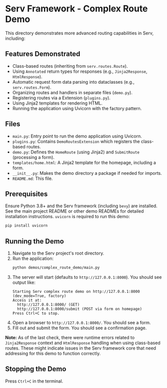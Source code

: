 # Serv Framework - Complex Route Demo

This directory demonstrates more advanced routing capabilities in Serv, including:

## Features Demonstrated

*   Class-based routes (inheriting from `serv.routes.Route`).
*   Using `Annotated` return types for responses (e.g., `Jinja2Response`, `HtmlResponse`).
*   Automatic request form data parsing into dataclasses (e.g., `serv.routes.Form`).
*   Organizing routes and handlers in separate files (`demo.py`).
*   Registering routes via a Extension (`plugins.py`).
*   Using Jinja2 templates for rendering HTML.
*   Running the application using Uvicorn with the factory pattern.

## Files

*   `main.py`: Entry point to run the demo application using Uvicorn.
*   `plugins.py`: Contains `DemoRoutesExtension` which registers the class-based routes.
*   `demo.py`: Defines the `HomeRoute` (using Jinja2) and `SubmitRoute` (processing a form).
*   `templates/home.html`: A Jinja2 template for the homepage, including a form.
*   `__init__.py`: Makes the demo directory a package if needed for imports.
*   `README.md`: This file.

## Prerequisites

Ensure Python 3.8+ and the Serv framework (including `bevy`) are installed. See the main project README or other demo READMEs for detailed installation instructions.
`uvicorn` is required to run this demo:

```bash
pip install uvicorn
```

## Running the Demo

1.  Navigate to the Serv project's root directory.
2.  Run the application:
    ```bash
    python demos/complex_route_demo/main.py
    ```
3.  The server will start (defaults to `http://127.0.0.1:8000`).
    You should see output like:
    ```
    Starting Serv complex route demo on http://127.0.0.1:8000 (dev_mode=True, factory)
    Access it at:
      http://127.0.0.1:8000/ (GET)
      http://127.0.0.1:8000/submit (POST via form on homepage)
    Press Ctrl+C to stop.
    ```
4.  Open a browser to `http://127.0.0.1:8000/`. You should see a form.
5.  Fill out and submit the form. You should see a confirmation page.

**Note:** As of the last check, there were runtime errors related to `Jinja2Response` context and `HtmlResponse` handling when using class-based routes. These might indicate issues in the Serv framework core that need addressing for this demo to function correctly.

## Stopping the Demo

Press `Ctrl+C` in the terminal. 